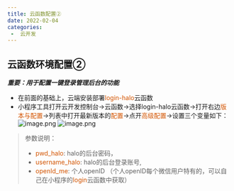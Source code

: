 ```yaml
---
title: 云函数配置②
date: 2022-02-04
categories:
 -  云开发
---
```

## 云函数环境配置②
***重要：用于配置一键登录管理后台的功能***
- 在前面的基础上，云端安装部署<font style="color: #D35400;">login-halo</font>云函数
- 小程序工具打开云开发控制台->云函数->选择login-halo云函数->打开右边<font style="color: #D35400;">版本与配置</font>->列表中打开最新版本的<font style="color: #D35400;">配置</font>->点开<font style="color: #D35400;">高级配置</font>->设置三个变量如下：
![image.png](https://halo-block-1gcmmxstc7b049ae-1307615934.ap-shanghai.app.tcloudbase.com/upload/2022/02/image-634b54ef4eac412c869909c244ec8e0e.png)
![image.png](https://halo-block-1gcmmxstc7b049ae-1307615934.ap-shanghai.app.tcloudbase.com/upload/2022/02/image-b1194b177e354d96bd8349c851efaa14.png)
> 参数说明：
> - <font style="color: #D35400;">pwd_halo</font>: halo的后台密码，
> - <font style="color: #D35400;">username_halo</font>: halo的后台登录账号,
> - <font style="color: #D35400;">openId_me</font>: 个人openID
> （个人openID每个微信用户特有的，可以自己在小程序的<font style="color: #D35400;">login</font>云函数中获取） 
